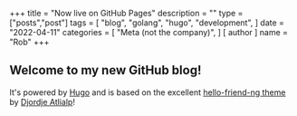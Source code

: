 +++
title = "Now live on GitHub Pages"
description = ""
type = ["posts","post"]
tags = [
    "blog",
    "golang",
    "hugo",
    "development",
]
date = "2022-04-11"
categories = [
    "Meta (not the company)",
]
[ author ]
  name = "Rob"
+++

## Welcome to my new GitHub blog!

It's powered by [Hugo](https://github.com/spf13/hugo/releases) and is based on the excellent [hello-friend-ng theme](https://github.com/rhazdon/hugo-theme-hello-friend-ng#how-to-start) by [Djordje Atlialp](https://github.com/rhazdon)!
